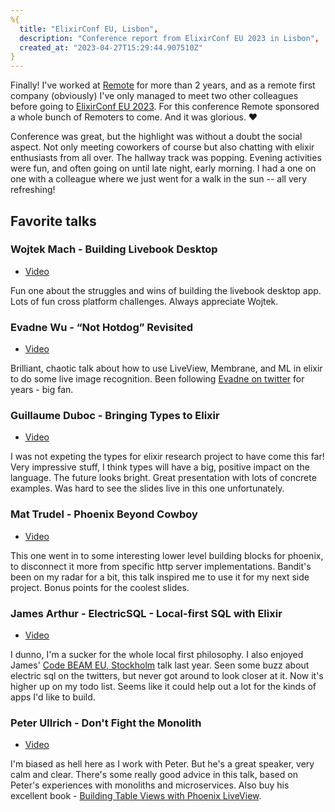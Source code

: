 ```yaml
---
%{
  title: "ElixirConf EU, Lisbon",
  description: "Conference report from ElixirConf EU 2023 in Lisbon",
  created_at: "2023-04-27T15:29:44.907510Z"
}
---
```

Finally! I've worked at [Remote](https://remote.com) for more than 2 years, and as a remote first company (obviously) I've only managed to meet two other colleagues before going to [ElixirConf EU 2023](https://www.elixirconf.eu/). For this conference Remote sponsored a whole bunch of Remoters to come. And it was glorious. ♥️

Conference was great, but the highlight was without a doubt the social aspect. Not only meeting coworkers of course but also chatting with elixir enthusiasts from all over. The hallway track was popping. Evening activities were fun, and often going on until late night, early morning. I had a one on one with a colleague where we just went for a walk in the sun -- all very refreshing!

## Favorite talks

### Wojtek Mach - Building Livebook Desktop

* [Video](https://www.youtube.com/watch?v=Kiw6eWKcQbg)

Fun one about the struggles and wins of building the livebook desktop app. Lots of fun cross platform challenges. Always appreciate Wojtek.


### Evadne Wu - “Not Hotdog” Revisited

* [Video](https://www.youtube.com/watch?v=GFxUgbfQ3w0)

Brilliant, chaotic talk about how to use LiveView, Membrane, and ML in elixir to do some live image recognition. Been following [Evadne on twitter](https://twitter.com/evadne) for years - big fan.

### Guillaume Duboc - Bringing Types to Elixir

* [Video](https://www.youtube.com/watch?v=gJJH7a2J9O8)

I was not expeting the types for elixir research project to have come this far! Very impressive stuff, I think types will have a big, positive impact on the language. The future looks bright. Great presentation with lots of concrete examples. Was hard to see the slides live in this one unfortunately.

### Mat Trudel - Phoenix Beyond Cowboy

* [Video](https://www.youtube.com/watch?v=usKLrYl4zlY)

This one went in to some interesting lower level building blocks for phoenix, to disconnect it more from specific http server implementations. Bandit's been on my radar for a bit, this talk inspired me to use it for my next side project. Bonus points for the coolest slides.


### James Arthur - ElectricSQL - Local-first SQL with Elixir

* [Video](https://www.youtube.com/watch?v=Sn_Ig5n2Oc0)

I dunno, I'm a sucker for the whole local first philosophy. I also enjoyed James' [Code BEAM EU, Stockholm](/posts/2022-05-21-code-beam-eu-stockholm-2022.html) talk last year.
Seen some buzz about electric sql on the twitters, but never got around to look closer at it. Now it's higher up on my todo list. Seems like it could help out a lot for the kinds of apps I'd like to build.


### Peter Ullrich - Don't Fight the Monolith

* [Video](https://www.youtube.com/watch?v=AfXNyImH0ik)

I'm biased as hell here as I work with Peter. But he's a great speaker, very calm and clear. There's some really good advice in this talk, based on Peter's experiences with monoliths and microservices. Also buy his excellent book - [Building Table Views with Phoenix LiveView](https://pragprog.com/titles/puphoe/building-table-views-with-phoenix-liveview/).

